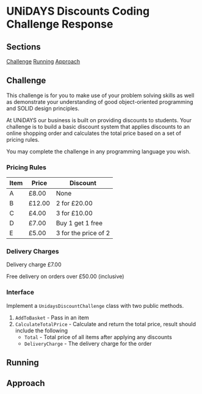 # UNiDAYS Discounts Coding Challenge Response

## Sections
[Challenge](#Challenge)
[Running](#Running)
[Approach](#Approach)

## Challenge

This challenge is for you to make use of your problem solving skills as well as demonstrate your understanding of good object-oriented programming and SOLID design principles.

At UNiDAYS our business is built on providing discounts to students. Your challenge is to build a basic discount system that applies discounts to an online shopping order and calculates the total price based on a set of pricing rules.

You may complete the challenge in any programming language you wish.

### Pricing Rules

| Item | Price  | Discount |
| ---- | ------ | -------- |
| A    | £8.00  | None |
| B    | £12.00 | 2 for £20.00 |
| C    | £4.00  | 3 for £10.00 |
| D    | £7.00  | Buy 1 get 1 free |
| E    | £5.00  | 3 for the price of 2 |

### Delivery Charges

Delivery charge £7.00

Free delivery on orders over £50.00 (inclusive)

### Interface

Implement a `UnidaysDiscountChallenge` class with two public methods.

1. `AddToBasket` - Pass in an item
2. `CalculateTotalPrice` - Calculate and return the total price, result should include the following
    - `Total` - Total price of all items after applying any discounts
    - `DeliveryCharge` - The delivery charge for the order

## Running

## Approach
